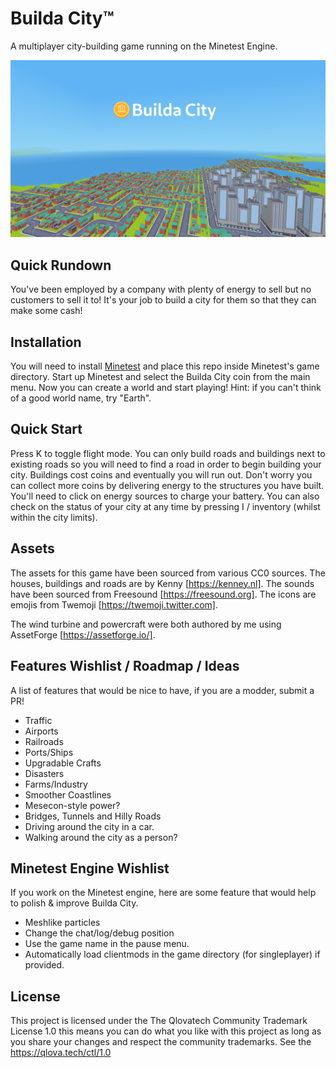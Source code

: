 # Builda City™

A multiplayer city-building game running on the Minetest Engine.

![screenshot](screenshot.png)

## Quick Rundown
You've been employed by a company with plenty of energy to
sell but no customers to sell it to! It's your job
to build a city for them so that they can make some cash!

## Installation
You will need to install [Minetest](http://minetest.net) and
place this repo inside Minetest's game directory. Start up
Minetest and select the Builda City coin from the main menu.
Now you can create a world and start playing!
Hint: if you can't think of a good world name, try "Earth".

## Quick Start
Press K to toggle flight mode.
You can only build roads and buildings next to existing roads 
so you will need to find a road in order to begin building your city. 
Buildings cost coins and eventually you will run out. Don't worry
you can collect more coins by delivering energy to the structures 
you have built. You'll need to click on energy sources to charge your
battery. You can also check on the status of your city at any time
by pressing I / inventory (whilst within the city limits).

## Assets
The assets for this game have been sourced from various CC0 sources.
The houses, buildings and roads are by Kenny [https://kenney.nl]. 
The sounds have been sourced from Freesound [https://freesound.org].
The icons are emojis from Twemoji [https://twemoji.twitter.com].

The wind turbine and powercraft were both authored by me using 
AssetForge [https://assetforge.io/].

## Features Wishlist / Roadmap / Ideas
A list of features that would be nice to have, if you are
a modder, submit a PR!
* Traffic
* Airports
* Railroads
* Ports/Ships
* Upgradable Crafts
* Disasters
* Farms/Industry
* Smoother Coastlines
* Mesecon-style power?
* Bridges, Tunnels and Hilly Roads
* Driving around the city in a car.
* Walking around the city as a person?

## Minetest Engine Wishlist
If you work on the Minetest engine, here are some feature
that would help to polish & improve Builda City.
* Meshlike particles
* Change the chat/log/debug position
* Use the game name in the pause menu.
* Automatically load clientmods in the game directory 
  (for singleplayer) if provided.

## License
This project is licensed under the The Qlovatech Community Trademark License 1.0
this means you can do what you like with this project as long as you share your 
changes and respect the community trademarks. See the https://qlova.tech/ctl/1.0